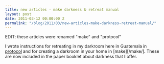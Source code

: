 ```yaml
---
title: new articles - make darkness & retreat manual
layout: post
date: 2011-03-12 00:00:00 Z
permalink: "/blog/2011/03/new-articles-make-darkness-retreat-manual/"
---
```


EDIT: these articles were renamed "make" and "protocol"

I wrote instructions for retreating in my darkroom here in Guatemala in [protocol](/protocol/) and for creating a darkroom in your home in [make][/make/]. These are now included in the paper booklet about darkness that I offer.

